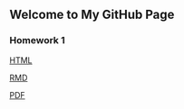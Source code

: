 ## Welcome to My GitHub Page
### Homework 1
[HTML](IE360_HW1.html)

[RMD](IE360_HW1.Rmd)

[PDF](IE360_HW1.pdf)
